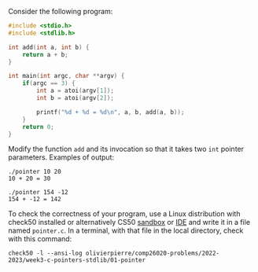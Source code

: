 Consider the following program:

```c
#include <stdio.h>
#include <stdlib.h>

int add(int a, int b) {
    return a + b;
}

int main(int argc, char **argv) {
    if(argc == 3) {
        int a = atoi(argv[1]);
        int b = atoi(argv[2]);

        printf("%d + %d = %d\n", a, b, add(a, b));
    }
    return 0;
}
```

Modify the function `add` and its invocation so that it takes two `int` pointer
parameters. Examples of output:

```shell
./pointer 10 20
10 + 20 = 30

./pointer 154 -12
154 + -12 = 142
```

To check the correctness of your program, use a Linux distribution with
check50 installed or alternatively CS50 [sandbox](https://sandbox.cs50.io/) or
[IDE](https://code.cs50.io/) and write it in a file named `pointer.c`. In a terminal,
with that file in the local directory, check with this command:
```shell
check50 -l --ansi-log olivierpierre/comp26020-problems/2022-2023/week3-c-pointers-stdlib/01-pointer
```
